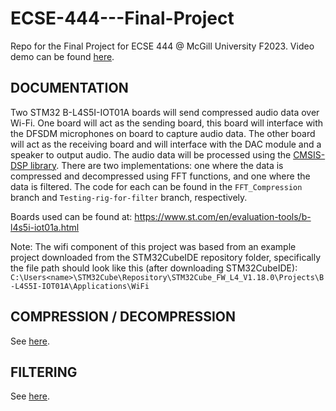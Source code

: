 # ECSE-444---Final-Project 
Repo for the Final Project for ECSE 444 @ McGill University F2023. Video demo can be found [here](https://www.youtube.com/watch?v=PtOjv1w0G0o&ab_channel=ChristopherGhosn).

## DOCUMENTATION

Two STM32 B-L4S5I-IOT01A boards will send compressed audio data over Wi-Fi. One board will act as the sending board, this board will interface with the DFSDM microphones on board to capture audio data. The other board will act as the receiving board and will interface with the DAC module and a speaker to output audio. The audio data will be processed using the [CMSIS-DSP library](https://www.keil.com/pack/doc/CMSIS/DSP/html/index.html). There are two implementations: one where the data is compressed and decompressed using FFT functions, and one where the data is filtered. The code for each can be found in the `FFT_Compression` branch and `Testing-rig-for-filter` branch, respectively.


Boards used can be found at: https://www.st.com/en/evaluation-tools/b-l4s5i-iot01a.html


Note: The wifi component of this project was based from an example project downloaded from the STM32CubeIDE repository folder, specifically the file path should look like this (after downloading STM32CubeIDE): `C:\Users<name>\STM32Cube\Repository\STM32Cube_FW_L4_V1.18.0\Projects\B-L4S5I-IOT01A\Applications\WiFi`

## COMPRESSION / DECOMPRESSION
See [here](https://github.com/Zichene/ECSE-444---Final-Project/tree/FFT_Compression).

## FILTERING
See [here](https://github.com/Zichene/ECSE-444---Final-Project/tree/Testing-rig-for-filter).


